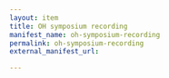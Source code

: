 ```yaml
---
layout: item
title: OH symposium recording
manifest_name: oh-symposium-recording
permalink: oh-symposium-recording
external_manifest_url: 

---
```

<!-- Add an essay or interpretive material below this line,
using HTML or markdown.  Do not modify this file above this line -->
